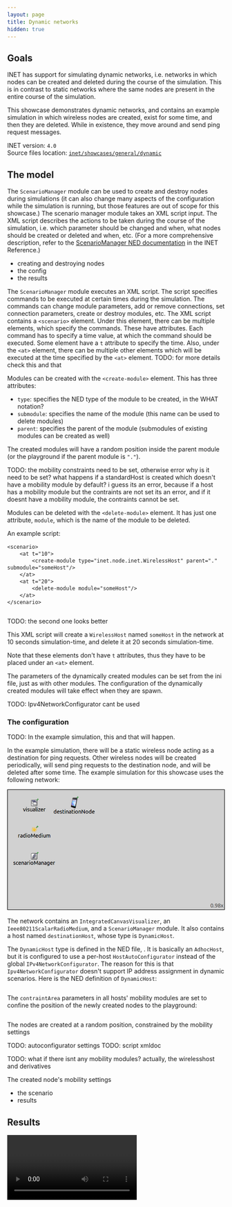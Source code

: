```yaml
---
layout: page
title: Dynamic networks
hidden: true
---
```


## Goals

<!--
INET has support for simulating dynamic networks, i.e. networks in which nodes can be created
and deleted during the course of the simulation, instead of a static network where the same nodes
are present in the entire course of the simulation.
-->

INET has support for simulating dynamic networks, i.e. networks in which nodes can be created
and deleted during the course of the simulation. This is in contrast to static networks where the same nodes
are present in the entire course of the simulation.

This showcase demonstrates dynamic networks, and contains an example simulation in which wireless nodes are
created, exist for some time, and then they are deleted. While in existence, they move around and send ping request
messages.

INET version: `4.0`<br>
Source files location: <a href="https://github.com/inet-framework/inet-showcases/tree/master/general/dynamic" target="_blank">`inet/showcases/general/dynamic`</a>

## The model

The `ScenarioManager` module can be used to create and destroy nodes during simulations (it can also change many aspects of the configuration while the simulation is running, but those features are out of scope for this showcase.) The scenario manager module takes an XML script input. The XML script describes the actions to be taken during the course of the simulation, i.e. which parameter should be changed and when, what nodes should be created or deleted and when, etc. (For a more comprehensive description, refer to the <a href="https://omnetpp.org/doc/inet/api-current/neddoc/index.html?p=inet.common.scenario.ScenarioManager.html" target="_blank">ScenarioManager NED documentation</a> in the INET Reference.)

- creating and destroying nodes
- the config
- the results

<!--
TODO:

The ScenarioManager takes an XML config file. This has a <scenario> tag
and the creation and destruction of nodes can be done with the create and delete tag

The `ScenarioManager` executes an XML script. The script shedules events to take place at certain times
during the simulation. It can change module parameters, add or remove connections, change parameters of connections, and create or delete network nodes.

The script contains a `<scenario>` element. Under this element, there can be multiple elements...

So there can be multiple element. Each executes a command, and have a t parameter which specifies the time it should be executed. There is the <at> element which just has the time, and there can be any number of elements under it, which will be executed at the specified time.

The available commands include <set-param>, <connect>, etc.
Nodes are created with the <create-module> element, and deleted with the <delete-module> element

The elements can have various attributes. The create-module has type, parent, submodule.
What are these.

The delete element just needs a module name, and it will delete that module.

Example:

script here

- then about the script used for this configuration
- it creates nodes periodically and destroys them after some time
-->


The `ScenarioManager` module executes an XML script. The script specifies commands to be executed at certain times during the simulation. The commands can change module parameters, add or remove connections,
set connection parameters, create or destroy modules, etc. The XML script contains a `<scenario>` element.
Under this element, there can be multiple elements, which specify the commands. These have attributes. Each command has to specify a time value, at which the command should be executed. Some element have a `t` attribute to specify the time. Also, under the `<at>` element, there can be multiple other elements which will be executed at the time specified by the `<at>` element. TODO: for more details check this and that

Modules can be created with the `<create-module>` element. This has three attributes:

- `type`: specifies the NED type of the module to be created, in the WHAT notation?
- `submodule`: specifies the name of the module (this name can be used to delete modules)
- `parent`: specifies the parent of the module (submodules of existing modules can be created as well)

The created modules will have a random position inside the parent module (or the playground if the parent module is `"."`). <!--However, the scenario can include entries which position the modules.
TODO: is this correct? it doesnt seems so...cant set the position after its created.-->

TODO: the mobility constraints need to be set, otherwise error
why is it need to be set? what happens if a standardHost is created which doesn't have a mobility module by default?
i guess its an error, because if a host has a mobility module but the contraints are not set its an error, and if it doesnt have a mobility module,
the contraints cannot be set.

Modules can be deleted with the `<delete-module>` element. It has just one attribute, `module`, which is the name of the module to be deleted.

An example script:

``` {.snippet}
<scenario>
    <at t="10">
        <create-module type="inet.node.inet.WirelessHost" parent="." submodule="someHost"/>
    </at>
    <at t="20">
        <delete-module module="someHost"/>
    </at>
</scenario>
```

<p>
<pre class="include" src="example.xml"></pre>
</p>

TODO: the second one looks better

This XML script will create a `WirelessHost` named `someHost` in the network at 10 seconds simulation-time, and delete it at 20 seconds simulation-time.

Note that these elements don't have `t` attributes, thus they have to be placed under an `<at>` element.

The parameters of the dynamically created modules can be set from the ini file, just as with other modules. The configuration of the dynamically created modules will take effect when they are spawn.

TODO: Ipv4NetworkConfigurator cant be used

### The configuration

TODO: In the example simulation, this and that will happen.

In the example simulation, there will be a static wireless node acting as a destination for ping requests.
Other wireless nodes will be created periodically, will send ping requests to the destination node, and will be deleted after some time. The example simulation for this showcase uses the following network:

<img class="screen" src="network2.png">

The network contains an `IntegratedCanvasVisualizer`, an `Ieee80211ScalarRadioMedium`, and a `ScenarioManager` module. It also contains a host named `destinationHost`, whose type is `DynamicHost`.

The `DynamicHost` type is defined in the NED file, <a srcfile="wireless/dynamic/DynamicShowcase.ned"/>. It is basically an `AdhocHost`, but it is configured to use a per-host `HostAutoConfigurator` instead of the global `IPv4NetworkConfigurator`. The reason for this is that `Ipv4NetworkConfigurator` doesn't support IP address assignment in dynamic scenarios. Here is the NED definition of `DynamicHost`:

<p>
<pre class="snippet" src="DynamicShowcase.ned" from="DynamicHost" until="DynamicShowcase"></pre>
</p>

The `contraintArea` parameters in all hosts' mobility modules are set to confine the position of the newly created nodes to the playground:

<p>
<pre class="snippet" src="omnetpp.ini" from="MinX" upto="MaxZ"></pre>
</p>

The nodes are created at a random position, constrained by the mobility settings

TODO: autoconfigurator settings
TODO: script xmldoc

TODO: what if there isnt any mobility modules? actually, the wirelesshost and derivatives

The created node's mobility settings

- the scenario
- results

## Results

<video autoplay loop controls src="General1.mp4" onclick="this.paused ? this.play() : this.pause();"></video>
